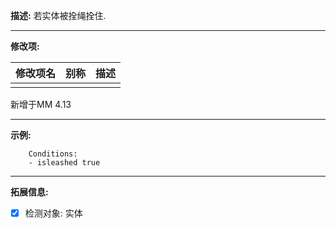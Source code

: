 **描述:** 若实体被拴绳拴住.

---

**修改项:**

| 修改项名  | 别称           | 描述                      |
| --------- | -------------- | ------------------------- |
|     |  |  |

新增于MM 4.13

---

**示例:**

```
    Conditions:
    - isleashed true
```

---

**拓展信息:**

- [x] 检测对象: 实体